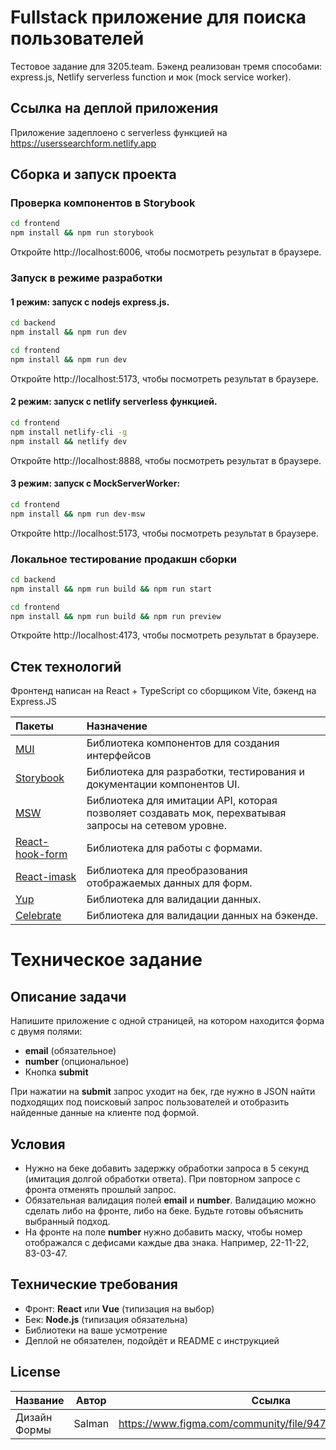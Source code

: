 # Fullstack приложение для поиска пользователей

Тестовое задание для 3205.team.
Бэкенд реализован тремя способами: express.js, Netlify serverless function и мок (mock service worker). 


## Ссылка на деплой приложения

Приложение задеплоено c serverless функцией на https://userssearchform.netlify.app

## Сборка и запуск проекта

### Проверка компонентов в Storybook

```bash
cd frontend
npm install && npm run storybook
```

Откройте http://localhost:6006, чтобы посмотреть результат в браузере.

### Запуск в режиме разработки

#### 1 режим: запуск с nodejs express.js.

```bash
cd backend
npm install && npm run dev
```

```bash
cd frontend
npm install && npm run dev
```

Откройте http://localhost:5173, чтобы посмотреть результат в браузере.

#### 2 режим: запуск с netlify serverless функцией.

```bash
cd frontend
npm install netlify-cli -g
npm install && netlify dev
```

Откройте http://localhost:8888, чтобы посмотреть результат в браузере.

#### 3 режим: запуск с MockServerWorker:

```bash
cd frontend
npm install && npm run dev-msw
```

Откройте http://localhost:5173, чтобы посмотреть результат в браузере.

### Локальное тестирование продакшн сборки

```bash
cd backend
npm install && npm run build && npm run start
```

```bash
cd frontend
npm install && npm run build && npm run preview
```

Откройте http://localhost:4173, чтобы посмотреть результат в браузере.

## Стек технологий

Фронтенд написан на React + TypeScript со сборщиком Vite, бэкенд на Express.JS

|Пакеты|Назначение|
|:----|:----|
|[MUI](https://mui.com/)|Библиотека компонентов для создания интерфейсов|
|[Storybook](https://storybook.js.org/)|Библиотека для разработки, тестирования и документации компонентов UI.|
|[MSW](https://mswjs.io/)|Библиотека для имитации API, которая позволяет создавать мок, перехватывая запросы на сетевом уровне.|
|[React-hook-form](https://react-hook-form.com/)|Библиотека для работы с формами.|
|[React-imask](https://www.npmjs.com/package/react-imask)|Библиотека для преобразования отображаемых данных для форм.|
|[Yup](https://github.com/jquense/yup)|Библиотека для валидации данных.|
|[Celebrate](https://github.com/arb/celebrate)|Библиотека для валидации данных на бэкенде.|

# Техническое задание

## Описание задачи

Напишите приложение с одной страницей, на котором находится форма с двумя полями:
- **email** (обязательное)
- **number** (опциональное)
- Кнопка **submit**

При нажатии на **submit** запрос уходит на бек, где нужно в JSON найти подходящих под поисковый запрос пользователей и отобразить найденные данные на клиенте под формой.

## Условия

- Нужно на беке добавить задержку обработки запроса в 5 секунд (имитация долгой обработки ответа). При повторном запросе с фронта отменять прошлый запрос.
- Обязательная валидация полей **email** и **number**. Валидацию можно сделать либо на фронте, либо на беке. Будьте готовы объяснить выбранный подход.
- На фронте на поле **number** нужно добавить маску, чтобы номер отображался с дефисами каждые два знака. Например, 22-11-22, 83-03-47.

## Технические требования

- Фронт: **React** или **Vue** (типизация на выбор)
- Бек: **Node.js** (типизация обязательна)
- Библиотеки на ваше усмотрение
- Деплой не обязателен, подойдёт и README с инструкцией

## License

| Название                         | Автор      | Ссылка                                    | Лицензия           |
|----------------------------------|------------|-------------------------------------------|--------------------|
| Дизайн Формы                     | Salman     |https://www.figma.com/community/file/947086999959721894 |    |  
